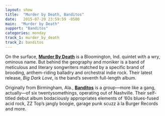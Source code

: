 ```yaml
---
layout: show
title:  "Murder by Death, Banditos"
date:   2015-07-20 23:59:59 -0500
main:  "Murder by Death"
support: "Banditos"
categories: monday
track_1: murder_by_death
track_2: banditos
---
```


On the surface, **[Murder By Death](http://murderbydeath.com "Murder by Death")** is a Bloomington, Ind. quintet with a wry, ominous name. But behind the geography and moniker is a band of meticulous and literary songwriters matched by a specific brand of brooding, anthem-riding balladry and orchestral indie rock. Their latest release, *Big Dark Love*, is the band’s seventh full-length album.

Originally from Birmingham, Ala., **[Banditos](http://banditosband.com "Banditos")** is a group—more like a gang, actually—of six twentysomethings, operating out of Nashville. Their self-titled debut album bodaciously appropriates elements of ’60s blues-fused acid rock, ZZ Top’s jangly boogie, garage punk scuzz à la Burger Records and more.